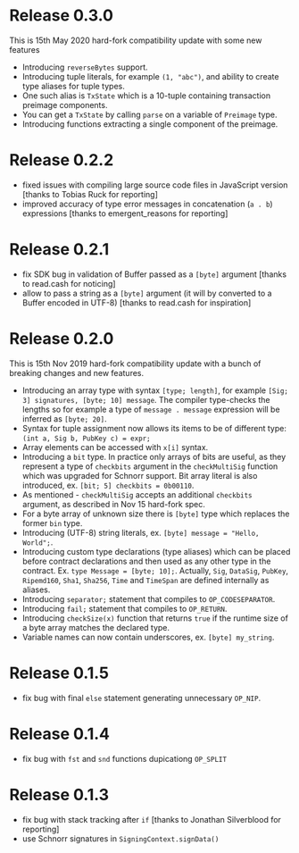 # Release 0.3.0

This is 15th May 2020 hard-fork compatibility update with some new features

* Introducing `reverseBytes` support.
* Introducing tuple literals, for example `(1, "abc")`, and ability to create type aliases for tuple types.
* One such alias is `TxState` which is a 10-tuple containing transaction preimage components.
* You can get a `TxState` by calling `parse` on a variable of `Preimage` type.
* Introducing functions extracting a single component of the preimage.

# Release 0.2.2

* fixed issues with compiling large source code files in JavaScript version [thanks to Tobias Ruck for reporting]
* improved accuracy of type error messages in concatenation (`a . b`) expressions [thanks to emergent_reasons for reporting]

# Release 0.2.1

* fix SDK bug in validation of Buffer passed as a ``[byte]`` argument [thanks to read.cash for noticing]
* allow to pass a string as a ``[byte]`` argument (it will by converted to a Buffer encoded in UTF-8) [thanks to read.cash for inspiration]

# Release 0.2.0

This is 15th Nov 2019 hard-fork compatibility update with a bunch of breaking changes and new features.

* Introducing an array type with syntax `[type; length]`, for example `[Sig; 3] signatures, [byte; 10] message`.
The compiler type-checks the lengths so for example a type of `message . message` expression will be inferred as `[byte; 20]`.
* Syntax for tuple assignment now allows its items to be of different type: `(int a, Sig b, PubKey c) = expr;`
* Array elements can be accessed with `x[i]` syntax.
* Introducing a `bit` type. In practice only arrays of bits are useful, as they represent a type of `checkbits` argument in the `checkMultiSig` function which was upgraded for Schnorr support. Bit array literal is also introduced, ex. `[bit; 5] checkbits = 0b00110`.
* As mentioned - `checkMultiSig` accepts an additional `checkbits` argument, as described in Nov 15 hard-fork spec.
* For a byte array of unknown size there is `[byte]` type which replaces the former `bin` type.
* Introducing (UTF-8) string literals, ex. `[byte] message = "Hello, World";`.
* Introducing custom type declarations (type aliases) which can be placed before contract declarations and then used as any other type in the contract. 
Ex. `type Message = [byte; 10];`. Actually, `Sig`, `DataSig`, `PubKey`, `Ripemd160`, `Sha1`, `Sha256`, `Time` and `TimeSpan` are defined internally as aliases.
* Introducing `separator;` statement that compiles to `OP_CODESEPARATOR`.
* Introducing `fail;` statement that compiles to `OP_RETURN`.
* Introducing `checkSize(x)` function that returns `true` if the runtime size of a byte array matches the declared type.
* Variable names can now contain underscores, ex. `[byte] my_string`.

# Release 0.1.5

* fix bug with final `else` statement generating unnecessary `OP_NIP`.

# Release 0.1.4

* fix bug with `fst` and `snd` functions dupicationg `OP_SPLIT`

# Release 0.1.3

* fix bug with stack tracking after `if` [thanks to Jonathan Silverblood for reporting]
* use Schnorr signatures in `SigningContext.signData()`
